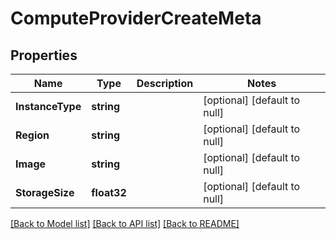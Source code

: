 # ComputeProviderCreateMeta

## Properties
Name | Type | Description | Notes
------------ | ------------- | ------------- | -------------
**InstanceType** | **string** |  | [optional] [default to null]
**Region** | **string** |  | [optional] [default to null]
**Image** | **string** |  | [optional] [default to null]
**StorageSize** | **float32** |  | [optional] [default to null]

[[Back to Model list]](../README.md#documentation-for-models) [[Back to API list]](../README.md#documentation-for-api-endpoints) [[Back to README]](../README.md)


